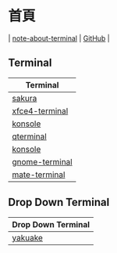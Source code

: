 

# 首頁

| [note-about-terminal](https://samwhelp.github.io/note-about-terminal/) | [GitHub](https://github.com/samwhelp/note-about-terminal) |


## Terminal

| Terminal |
| --- |
| [sakura](https://samwhelp.github.io/note-about-terminal/read/terminal/sakura.html) |
| [xfce4-terminal](https://samwhelp.github.io/note-about-terminal/read/terminal/xfce4-terminal.html) |
| [konsole](https://samwhelp.github.io/note-about-terminal/read/terminal/konsole.html) |
| [qterminal](https://samwhelp.github.io/note-about-terminal/read/terminal/qterminal.html) |
| [konsole](https://samwhelp.github.io/note-about-terminal/read/terminal/konsole.html) |
| [gnome-terminal](https://samwhelp.github.io/note-about-terminal/read/terminal/nome-terminal.html) |
| [mate-terminal](https://samwhelp.github.io/note-about-terminal/read/terminal/mate-terminal.html) |


## Drop Down Terminal

| Drop Down Terminal |
| --- |
| [yakuake](https://samwhelp.github.io/note-about-terminal/read/terminal/yakuake.html) |
